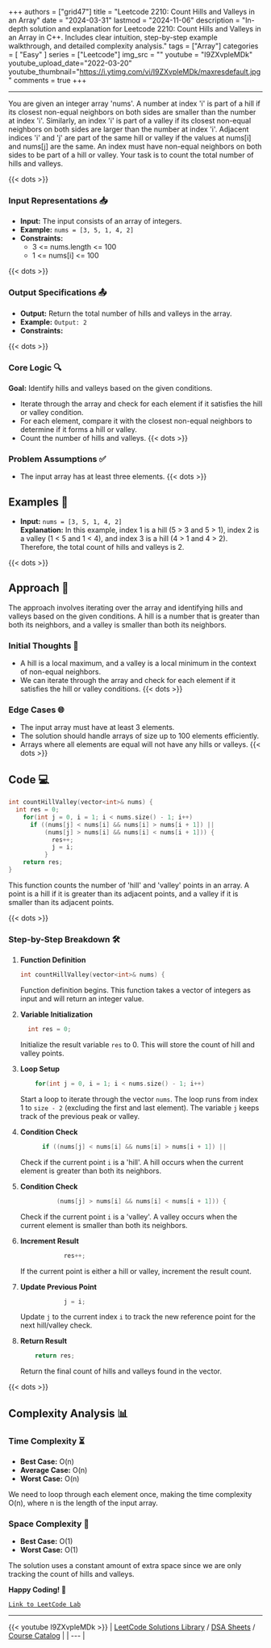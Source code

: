 
+++
authors = ["grid47"]
title = "Leetcode 2210: Count Hills and Valleys in an Array"
date = "2024-03-31"
lastmod = "2024-11-06"
description = "In-depth solution and explanation for Leetcode 2210: Count Hills and Valleys in an Array in C++. Includes clear intuition, step-by-step example walkthrough, and detailed complexity analysis."
tags = ["Array"]
categories = [
    "Easy"
]
series = ["Leetcode"]
img_src = ""
youtube = "I9ZXvpleMDk"
youtube_upload_date="2022-03-20"
youtube_thumbnail="https://i.ytimg.com/vi/I9ZXvpleMDk/maxresdefault.jpg"
comments = true
+++



---
You are given an integer array 'nums'. A number at index 'i' is part of a hill if its closest non-equal neighbors on both sides are smaller than the number at index 'i'. Similarly, an index 'i' is part of a valley if its closest non-equal neighbors on both sides are larger than the number at index 'i'. Adjacent indices 'i' and 'j' are part of the same hill or valley if the values at nums[i] and nums[j] are the same. An index must have non-equal neighbors on both sides to be part of a hill or valley. Your task is to count the total number of hills and valleys.
<!--more-->
{{< dots >}}
### Input Representations 📥
- **Input:** The input consists of an array of integers.
- **Example:** `nums = [3, 5, 1, 4, 2]`
- **Constraints:**
	- 3 <= nums.length <= 100
	- 1 <= nums[i] <= 100

{{< dots >}}
### Output Specifications 📤
- **Output:** Return the total number of hills and valleys in the array.
- **Example:** `Output: 2`
- **Constraints:**

{{< dots >}}
### Core Logic 🔍
**Goal:** Identify hills and valleys based on the given conditions.

- Iterate through the array and check for each element if it satisfies the hill or valley condition.
- For each element, compare it with the closest non-equal neighbors to determine if it forms a hill or valley.
- Count the number of hills and valleys.
{{< dots >}}
### Problem Assumptions ✅
- The input array has at least three elements.
{{< dots >}}
## Examples 🧩
- **Input:** `nums = [3, 5, 1, 4, 2]`  \
  **Explanation:** In this example, index 1 is a hill (5 > 3 and 5 > 1), index 2 is a valley (1 < 5 and 1 < 4), and index 3 is a hill (4 > 1 and 4 > 2). Therefore, the total count of hills and valleys is 2.

{{< dots >}}
## Approach 🚀
The approach involves iterating over the array and identifying hills and valleys based on the given conditions. A hill is a number that is greater than both its neighbors, and a valley is smaller than both its neighbors.

### Initial Thoughts 💭
- A hill is a local maximum, and a valley is a local minimum in the context of non-equal neighbors.
- We can iterate through the array and check for each element if it satisfies the hill or valley conditions.
{{< dots >}}
### Edge Cases 🌐
- The input array must have at least 3 elements.
- The solution should handle arrays of size up to 100 elements efficiently.
- Arrays where all elements are equal will not have any hills or valleys.
{{< dots >}}
## Code 💻
```cpp
int countHillValley(vector<int>& nums) {
  int res = 0;
    for(int j = 0, i = 1; i < nums.size() - 1; i++)
      if ((nums[j] < nums[i] && nums[i] > nums[i + 1]) ||
          (nums[j] > nums[i] && nums[i] < nums[i + 1])) {
            res++;
            j = i;
          }
    return res;
}
```

This function counts the number of 'hill' and 'valley' points in an array. A point is a hill if it is greater than its adjacent points, and a valley if it is smaller than its adjacent points.

{{< dots >}}
### Step-by-Step Breakdown 🛠️
1. **Function Definition**
	```cpp
	int countHillValley(vector<int>& nums) {
	```
	Function definition begins. This function takes a vector of integers as input and will return an integer value.

2. **Variable Initialization**
	```cpp
	  int res = 0;
	```
	Initialize the result variable `res` to 0. This will store the count of hill and valley points.

3. **Loop Setup**
	```cpp
	    for(int j = 0, i = 1; i < nums.size() - 1; i++)
	```
	Start a loop to iterate through the vector `nums`. The loop runs from index 1 to `size - 2` (excluding the first and last element). The variable `j` keeps track of the previous peak or valley.

4. **Condition Check**
	```cpp
	      if ((nums[j] < nums[i] && nums[i] > nums[i + 1]) ||
	```
	Check if the current point `i` is a 'hill'. A hill occurs when the current element is greater than both its neighbors.

5. **Condition Check**
	```cpp
	          (nums[j] > nums[i] && nums[i] < nums[i + 1])) {
	```
	Check if the current point `i` is a 'valley'. A valley occurs when the current element is smaller than both its neighbors.

6. **Increment Result**
	```cpp
	            res++;
	```
	If the current point is either a hill or valley, increment the result count.

7. **Update Previous Point**
	```cpp
	            j = i;
	```
	Update `j` to the current index `i` to track the new reference point for the next hill/valley check.

8. **Return Result**
	```cpp
	    return res;
	```
	Return the final count of hills and valleys found in the vector.

{{< dots >}}
## Complexity Analysis 📊
### Time Complexity ⏳
- **Best Case:** O(n)
- **Average Case:** O(n)
- **Worst Case:** O(n)

We need to loop through each element once, making the time complexity O(n), where n is the length of the input array.

### Space Complexity 💾
- **Best Case:** O(1)
- **Worst Case:** O(1)

The solution uses a constant amount of extra space since we are only tracking the count of hills and valleys.

**Happy Coding! 🎉**


[`Link to LeetCode Lab`](https://leetcode.com/problems/count-hills-and-valleys-in-an-array/description/)

---
{{< youtube I9ZXvpleMDk >}}
| [LeetCode Solutions Library](https://grid47.xyz/leetcode/) / [DSA Sheets](https://grid47.xyz/sheets/) / [Course Catalog](https://grid47.xyz/courses/) |
| --- |
